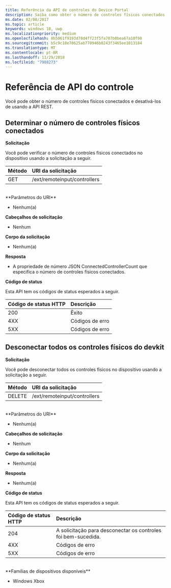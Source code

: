 ```yaml
---
title: Referência da API de controles do Device Portal
description: Saiba como obter o número de controles físicos conectados e desativá-los de maneira programática.
ms.date: 02/08/2017
ms.topic: article
keywords: windows 10, uwp
ms.localizationpriority: medium
ms.openlocfilehash: 8b5061f9193d78d4ff23f5fa707b0bea67a10f98
ms.sourcegitcommit: b5c9c18e70625ab770946b8243f3465ee1013184
ms.translationtype: MT
ms.contentlocale: pt-BR
ms.lasthandoff: 11/29/2018
ms.locfileid: "7988273"
---
```

# <a name="controller-api-reference"></a>Referência de API do controle   
Você pode obter o número de controles físicos conectados e desativá-los de usando a API REST.

## <a name="determine-the-number-of-attached-physical-controllers"></a>Determinar o número de controles físicos conectados

**Solicitação**

Você pode verificar o número de controles físicos conectados no dispositivo usando a solicitação a seguir.

Método      | URI da solicitação
:------     | :-----
GET | /ext/remoteinput/controllers
<br />
**Parâmetros do URI**

- Nenhum(a)

**Cabeçalhos de solicitação**

- Nenhum

**Corpo da solicitação**   

- Nenhum(a)

**Resposta**   

- A propriedade de número JSON ConnectedControllerCount que especifica o número de controles físicos conectados.

**Código de status**

Esta API tem os códigos de status esperados a seguir.

Código de status HTTP      | Descrição
:------     | :-----
200 | Êxito
4XX | Códigos de erro
5XX | Códigos de erro

## <a name="disconnect-all-physical-controllers-on-the-devkit"></a>Desconectar todos os controles físicos do devkit

**Solicitação**

Você pode desconectar todos os controles físicos no dispositivo usando a solicitação a seguir.

Método      | URI da solicitação
:------     | :-----
DELETE | /ext/remoteinput/controllers
<br />
**Parâmetros do URI**

- Nenhum(a)

**Cabeçalhos de solicitação**

- Nenhum

**Corpo da solicitação**   

- Nenhum(a)

**Resposta**   

- Nenhum(a) 

**Código de status**

Esta API tem os códigos de status esperados a seguir.

Código de status HTTP      | Descrição
:------     | :-----
204 | A solicitação para desconectar os controles foi bem-sucedida.
4XX | Códigos de erro
5XX | Códigos de erro

<br />
**Famílias de dispositivos disponíveis**

* Windows Xbox
